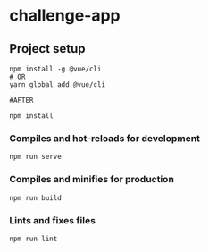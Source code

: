 # challenge-app

## Project setup
```
npm install -g @vue/cli
# OR
yarn global add @vue/cli

#AFTER

npm install
```

### Compiles and hot-reloads for development
```
npm run serve
```

### Compiles and minifies for production
```
npm run build
```

### Lints and fixes files
```
npm run lint
```


